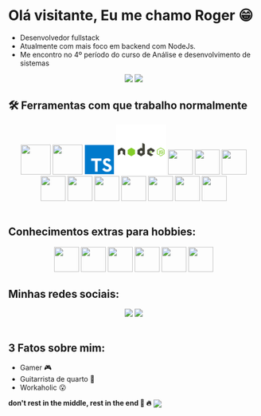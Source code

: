 
# Olá visitante, Eu me chamo Roger :grin:
- Desenvolvedor fullstack
- Atualmente com mais foco em backend com NodeJs.
- Me encontro no 4º período do curso de Análise e desenvolvimento de sistemas

<div align="center">
 <img height="160em" src="https://github-readme-stats-three-rho-95.vercel.app/api?username=RogerAlbuquerque&show_icons=true&theme=radical"/>
 <img height="160em" src="https://github-readme-stats-three-rho-95.vercel.app/api/top-langs/?theme=radical&layout=compact&username=RogerAlbuquerque&langs_count=7"/>
</div>


## 🛠 **Ferramentas com que trabalho normalmente**

<div align="center">
     <img src="https://cdn.jsdelivr.net/gh/devicons/devicon/icons/react/react-original-wordmark.svg"                width="60"  height="60"/>     
     <img src="https://cdn.jsdelivr.net/gh/devicons/devicon/icons/nextjs/nextjs-original-wordmark.svg"              width="60"  height="60"/> 
     <img src="https://raw.githubusercontent.com/devicons/devicon/master/icons/typescript/typescript-original.svg"  width="60"  height="60"/>
     <img src="https://raw.githubusercontent.com/devicons/devicon/master/icons/nodejs/nodejs-original-wordmark.svg" width="100" height="100"/>
     <img src="https://cdn.jsdelivr.net/gh/devicons/devicon/icons/express/express-original-wordmark.svg"            width="50"  height="50"/>
     <img src="https://cdn.jsdelivr.net/gh/devicons/devicon/icons/mongodb/mongodb-original-wordmark.svg"            width="50"  height="50"/>
     <img src="https://cdn.jsdelivr.net/gh/devicons/devicon/icons/mysql/mysql-original-wordmark.svg"                width="50"  height="50"/>
     <img src="https://cdn.jsdelivr.net/gh/devicons/devicon/icons/docker/docker-original-wordmark.svg"              width="50"  height="50"/>
     <img src="https://cdn.jsdelivr.net/gh/devicons/devicon/icons/npm/npm-original-wordmark.svg"                    width="50"  height="50"/>
     <img src="https://cdn.jsdelivr.net/gh/devicons/devicon/icons/figma/figma-original.svg"                         width="50"  height="50"/>
     <img src="https://cdn.jsdelivr.net/gh/devicons/devicon/icons/html5/html5-original.svg"                         width="50"  height="50"/>           
     <img src="https://cdn.jsdelivr.net/gh/devicons/devicon/icons/css3/css3-original-wordmark.svg"                  width="50"  height="50"/>     
     <img src="https://cdn.jsdelivr.net/gh/devicons/devicon/icons/bootstrap/bootstrap-original-wordmark.svg"        width="50"  height="50"/> 
     <img src="https://cdn.jsdelivr.net/gh/devicons/devicon/icons/javascript/javascript-original.svg"               width="50"  height="50"/>
</div>
<br>

## Conhecimentos extras para hobbies:

<div align="center"> 
     <img src="https://cdn.jsdelivr.net/gh/devicons/devicon/icons/php/php-original.svg"                     width="50" height="50"/>
     <img src="https://cdn.jsdelivr.net/gh/devicons/devicon/icons/apache/apache-original-wordmark.svg"      width="50" height="50"/>
     <img src="https://cdn.jsdelivr.net/gh/devicons/devicon/icons/mysql/mysql-original-wordmark.svg"        width="50" height="50"/>
     <img src="https://cdn.jsdelivr.net/gh/devicons/devicon/icons/linux/linux-original.svg"                 width="50" height="50"/>
     <img src="https://cdn.jsdelivr.net/gh/devicons/devicon/icons/c/c-original.svg"                         width="50" height="50"/>
     <img src="https://cdn.jsdelivr.net/gh/devicons/devicon/icons/cplusplus/cplusplus-original.svg"         width="50" height="50"/>
</div>

## Minhas redes sociais:
<div align="center"> 
<a href="https://instagram.com/estudahack" target="_blank"><img src="https://img.shields.io/badge/-Instagram-%23E4405F?style=for-the-badge&logo=instagram&logoColor=white" target="_blank"></a>
<a href="https://www.linkedin.com/in/roger-albuquerque" target="_blank"><img src="https://img.shields.io/badge/-LinkedIn-%230077B5?style=for-the-badge&logo=linkedin&logoColor=white" target="_blank"></a> 
</div> 

<br>

## 3 Fatos sobre mim:
   - Gamer :video_game:
   - Guitarrista de quarto :guitar:
   - Workaholic :open_mouth: 
   
 
**don't rest in the middle, rest in the end :triumph: :fire:**
<img align="center" src="https://profile-counter.glitch.me/RogerAlbuquerque/count.svg" />

          
